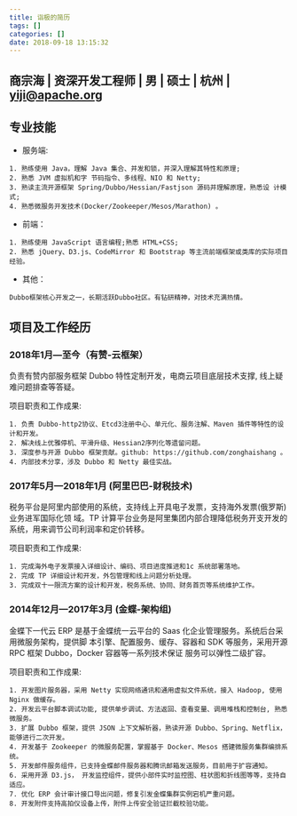 ```yaml
---
title: 诣极的简历
tags: []
categories: []
date: 2018-09-18 13:15:32
---
```


## 商宗海 | 资深开发工程师 | 男 | 硕士 | 杭州 | yiji@apache.org

## 专业技能

- 服务端:

``` text
1. 熟练使用 Java，理解 Java 集合、并发和锁，并深入理解其特性和原理;
2. 熟悉 JVM 虚拟机和字 节码指令、多线程、NIO 和 Netty;
3. 熟读主流开源框架 Spring/Dubbo/Hessian/Fastjson 源码并理解原理，熟悉设 计模式; 
4. 熟悉微服务开发技术(Docker/Zookeeper/Mesos/Marathon) 。
```

- 前端：

```
1. 熟练使用 JavaScript 语言编程;熟悉 HTML+CSS; 
2. 熟悉 jQuery、D3.js、CodeMirror 和 Bootstrap 等主流前端框架或类库的实际项目经验。
```

- 其他：

```
Dubbo框架核心开发之一，长期活跃Dubbo社区。有钻研精神，对技术充满热情。
```

## 项目及工作经历

### 2018年1月—至今（有赞-云框架）

负责有赞内部服务框架 Dubbo 特性定制开发，电商云项目底层技术支撑, 线上疑难问题排查等答疑。 

项目职责和工作成果:

``` text
1. 负责 Dubbo-http2协议、Etcd3注册中心、单元化、服务注解、Maven 插件等特性的设计和开发。 
2. 解决线上优雅停机、平滑升级、Hessian2序列化等遗留问题。
3. 深度参与开源 Dubbo 框架贡献。github: https://github.com/zonghaishang 。
4. 内部技术分享，涉及 Dubbo 和 Netty 最佳实战。
```

### 2017年5月—2018年1月 (阿里巴巴-财税技术)
税务平台是阿里内部使用的系统，支持线上开具电子发票，支持海外发票(俄罗斯)业务进军国际化领 域。TP 计算平台业务是阿里集团内部合理降低税务开支开发的系统，用来调节公司利润率和定价转移。

项目职责和工作成果:

```
1. 完成海外电子发票接入详细设计、编码、项目进度推进和1c 系统部署落地。
2. 完成 TP 详细设计和开发，外包管理和线上问题分析处理。
3. 完成双十一限流方案的设计和开发，税务系统、协同、财务首页等系统维护工作。
```

### 2014年12月—2017年3月 (金蝶-架构组)

金蝶下一代云 ERP 是基于金蝶统一云平台的 Saas 化企业管理服务。系统后台采用微服务架构，提供脚 本引擎、配置服务、缓存、容器和 SDK 等服务，采用开源 RPC 框架 Dubbo，Docker 容器等一系列技术保证 服务可以弹性二级扩容。

项目职责和工作成果:

``` text
1. 开发图片服务器，采用 Netty 实现网络通讯和通用虚拟文件系统，接入 Hadoop, 使用 Nginx 做缓存。 
2. 开发云平台脚本调试功能, 提供单步调试、方法返回、查看变量、调用堆栈和控制台, 熟悉微服务。
3. 扩展 Dubbo 框架，提供 JSON 上下文解析器，熟读开源 Dubbo、Spring、Netflix，能够进行二次开发。
4. 开发基于 Zookeeper 的微服务配置，掌握基于 Docker、Mesos 搭建微服务集群编排系统。
5. 开发邮件服务组件，已支持金蝶邮件服务器和腾讯邮箱发送服务，目前用于扩容通知。
6. 采用开源 D3.js， 开发监控组件，提供小部件实时监控图、柱状图和折线图等等，支持自适应。
7. 优化 ERP 会计审计接口导出问题，修复引发金蝶集群实例宕机严重问题。
8. 开发附件支持高拍仪设备上传，附件上传安全验证拦截校验功能。
```

